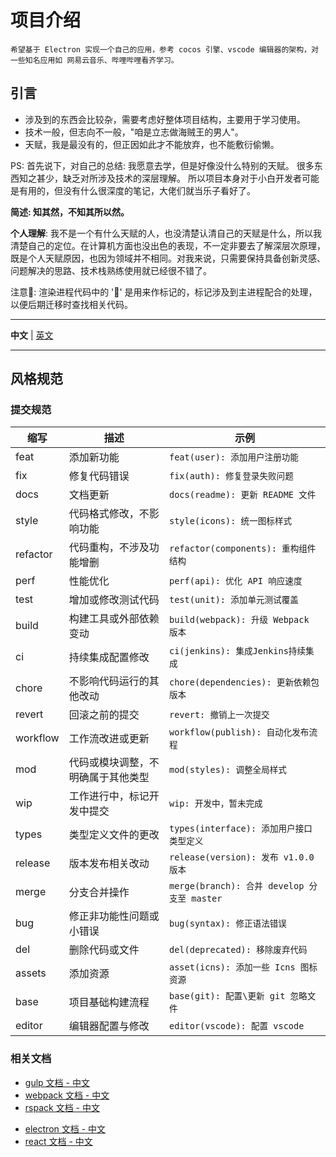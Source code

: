 # 项目介绍

    希望基于 Electron 实现一个自己的应用，参考 cocos 引擎、vscode 编辑器的架构，对一些知名应用如 网易云音乐、哔哩哔哩看齐学习。

## 引言

- 涉及到的东西会比较杂，需要考虑好整体项目结构，主要用于学习使用。
- 技术一般，但志向不一般，"咱是立志做海贼王的男人"。
- 天赋，我是最没有的，但正因如此才不能放弃，也不能敷衍偷懒。

PS:
首先说下，对自己的总结: 我愿意去学，但是好像没什么特别的天赋。
很多东西知之甚少，缺乏对所涉及技术的深层理解。
所以项目本身对于小白开发者可能是有用的，但没有什么很深度的笔记，大佬们就当乐子看好了。

**简述: 知其然，不知其所以然。**

**个人理解**: 我不是一个有什么天赋的人，也没清楚认清自己的天赋是什么，所以我清楚自己的定位。在计算机方面也没出色的表现，不一定非要去了解深层次原理，既是个人天赋原因，也因为领域并不相同。对我来说，只需要保持具备创新灵感、问题解决的思路、技术栈熟练使用就已经很不错了。

注意📢: 渲染进程代码中的 '📌' 是用来作标记的，标记涉及到主进程配合的处理，以便后期迁移时查找相关代码。

---

**中文** | [英文](./README.md)

---

## 风格规范

### 提交规范

| 缩写     | 描述                               | 示例                                        |
| -------- | ---------------------------------- | ------------------------------------------- |
| feat     | 添加新功能                         | `feat(user): 添加用户注册功能`              |
| fix      | 修复代码错误                       | `fix(auth): 修复登录失败问题`               |
| docs     | 文档更新                           | `docs(readme): 更新 README 文件`            |
| style    | 代码格式修改，不影响功能           | `style(icons): 统一图标样式`                |
| refactor | 代码重构，不涉及功能增删           | `refactor(components): 重构组件结构`        |
| perf     | 性能优化                           | `perf(api): 优化 API 响应速度`              |
| test     | 增加或修改测试代码                 | `test(unit): 添加单元测试覆盖`              |
| build    | 构建工具或外部依赖变动             | `build(webpack): 升级 Webpack 版本`         |
| ci       | 持续集成配置修改                   | `ci(jenkins): 集成Jenkins持续集成`          |
| chore    | 不影响代码运行的其他改动           | `chore(dependencies): 更新依赖包版本`       |
| revert   | 回滚之前的提交                     | `revert: 撤销上一次提交`                    |
| workflow | 工作流改进或更新                   | `workflow(publish): 自动化发布流程`         |
| mod      | 代码或模块调整，不明确属于其他类型 | `mod(styles): 调整全局样式`                 |
| wip      | 工作进行中，标记开发中提交         | `wip: 开发中，暂未完成`                     |
| types    | 类型定义文件的更改                 | `types(interface): 添加用户接口类型定义`    |
| release  | 版本发布相关改动                   | `release(version): 发布 v1.0.0 版本`        |
| merge    | 分支合并操作                       | `merge(branch): 合并 develop 分支至 master` |
| bug      | 修正非功能性问题或小错误           | `bug(syntax): 修正语法错误`                 |
| del      | 删除代码或文件                     | `del(deprecated): 移除废弃代码`             |
| assets   | 添加资源                           | `asset(icns): 添加一些 Icns 图标资源`       |
| base     | 项目基础构建流程                   | `base(git): 配置\更新 git 忽略文件`         |
| editor   | 编辑器配置与修改                   | `editor(vscode): 配置 vscode`               |

### 相关文档

<!-- 构建相关 -->

- [gulp 文档 - 中文](https://gulp.nodejs.cn/)
- [webpack 文档 - 中文](https://www.webpackjs.com/)
- [rspack 文档 - 中文](https://rspack.dev/zh/)

<!--- 主技术栈 --->

- [electron 文档 - 中文](https://www.electronjs.org/zh/)
- [react 文档 - 中文](https://react.docschina.org/)
